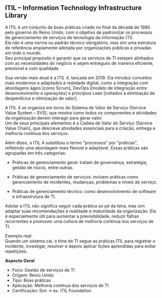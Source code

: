 ## ITIL – Information Technology Infrastructure Library


A ITIL é um conjunto de boas práticas criado no final da década de 1980 pelo governo do Reino Unido, com o objetivo de padronizar os processos de gerenciamento de serviços de tecnologia da informação (TI).  
Ela não é uma norma ou padrão técnico obrigatório, mas sim uma estrutura de referência amplamente adotada por organizações públicas e privadas em todo o mundo.  
Seu principal propósito é garantir que os serviços de TI estejam alinhados com as necessidades do negócio e sejam entregues de maneira eficiente, previsível e com qualidade.  
  
Sua versão mais atual é a *ITIL 4*, lançada em 2019. Ela introduz conceitos mais modernos e adaptados à realidade digital, como a integração com abordagens ágeis [como Scrum], DevOps [modelo de integração entre desenvolvimento e operações] e princípios Lean [voltados à eliminação de desperdícios e otimização de valor].  

A ITIL 4 se organiza em torno do Sistema de Valor de Serviço (Service Value System – SVS), que mostra como todos os componentes e atividades da organização devem interagir para gerar valor.  
Um de seus principais elementos é a Cadeia de Valor do Serviço (Service Value Chain), que descreve atividades essenciais para a criação, entrega e melhoria contínua dos serviços.

Além disso, a ITIL 4 substituiu o termo "processos" por "práticas", refletindo uma abordagem mais flexível e adaptável. Essas práticas são agrupadas em três categorias:  
  
- Práticas de gerenciamento geral: tratam de governança, estratégia, gestão de riscos, entre outras.

- Práticas de gerenciamento de serviços: incluem práticas como gerenciamento de incidentes, mudanças, problemas e níveis de serviço.

- Práticas de gerenciamento técnico: como desenvolvimento de software e infraestrutura de TI.

Adotar a ITIL não significa seguir cada prática ao pé da letra, mas sim adaptar suas recomendações à realidade e maturidade da organização. Ela é especialmente útil para aumentar a previsibilidade, reduzir falhas recorrentes e promover uma cultura de melhoria contínua nos serviços de TI.


Exemplo real:  
Quando um sistema cai, o time de TI segue as práticas ITIL para registrar o incidente, investigar, resolver e depois aplicar lições aprendidas para evitar repetições.


**Aspecto Geral**    

- Foco:         Gestão de serviços de TI    	
- Origem:       Reino Unido    	
- Tipo:         Boas práticas    	
- Aplicação:    Melhoria contínua dos serviços de TI    
- Certificação: Sim → ex. ITIL Foundation     

